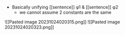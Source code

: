 - Basically unifying [[sentence]] φ1 & [[sentence]] φ2
    - we cannot assume 2 constants are the same

![[Pasted image 20231024020315.png]]
![[Pasted image 20231024020323.png]]
